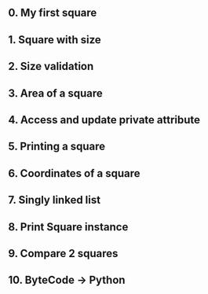 ## 0. My first square
## 1. Square with size
## 2. Size validation
## 3. Area of a square
## 4. Access and update private attribute
## 5. Printing a square
## 6. Coordinates of a square
## 7. Singly linked list
## 8. Print Square instance
## 9. Compare 2 squares
## 10. ByteCode -> Python 
